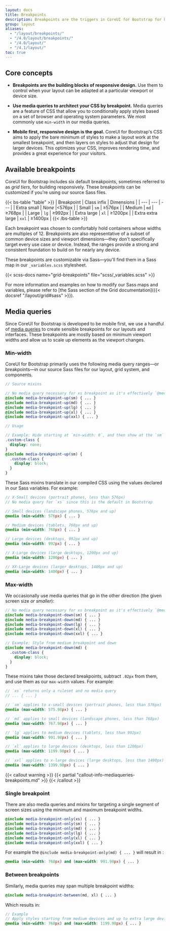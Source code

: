 ```yaml
---
layout: docs
title: Breakpoints
description: Breakpoints are the triggers in CoreUI for Bootstrap for how your layout responsive changes across device or viewport sizes.
group: layout
aliases:
  - "/layout/breakpoints/"
  - "/4.0/layout/breakpoints/"
  - "/4.0/layout/"
  - "/4.1/layout/"
toc: true
---
```


## Core concepts

- **Breakpoints are the building blocks of responsive design.** Use them to control when your layout can be adapted at a particular viewport or device size.

- **Use media queries to architect your CSS by breakpoint.** Media queries are a feature of CSS that allow you to conditionally apply styles based on a set of browser and operating system parameters. We most commonly use `min-width` in our media queries.

- **Mobile first, responsive design is the goal.** CoreUI for Bootstrap's CSS aims to apply the bare minimum of styles to make a layout work at the smallest breakpoint, and then layers on styles to adjust that design for larger devices. This optimizes your CSS, improves rendering time, and provides a great experience for your visitors.

## Available breakpoints

CoreUI for Bootstrap includes six default breakpoints, sometimes referred to as _grid tiers_, for building responsively. These breakpoints can be customized if you're using our source Sass files.

{{< bs-table "table" >}}
| Breakpoint | Class infix | Dimensions |
| --- | --- | --- |
| Extra small | <em>None</em>  |&lt;576px |
| Small | `sm` | &ge;576px |
| Medium | `md` | &ge;768px |
| Large | `lg` | &ge;992px |
| Extra large | `xl` | &ge;1200px |
| Extra extra large | `xxl` | &ge;1400px |
{{< /bs-table >}}


Each breakpoint was chosen to comfortably hold containers whose widths are multiples of 12. Breakpoints are also representative of a subset of common device sizes and viewport dimensions—they don't specifically target every use case or device. Instead, the ranges provide a strong and consistent foundation to build on for nearly any device.

These breakpoints are customizable via Sass—you'll find them in a Sass map in our `_variables.scss` stylesheet.

{{< scss-docs name="grid-breakpoints" file="scss/_variables.scss" >}}

For more information and examples on how to modify our Sass maps and variables, please refer to [the Sass section of the Grid documentation]({{< docsref "/layout/grid#sass" >}}).

## Media queries

Since CoreUI for Bootstrap is developed to be mobile first, we use a handful of [media queries](https://developer.mozilla.org/en-US/docs/Web/CSS/Media_Queries/Using_media_queries) to create sensible breakpoints for our layouts and interfaces. These breakpoints are mostly based on minimum viewport widths and allow us to scale up elements as the viewport changes.

### Min-width

CoreUI for Bootstrap primarily uses the following media query ranges—or breakpoints—in our source Sass files for our layout, grid system, and components.

```scss
// Source mixins

// No media query necessary for xs breakpoint as it's effectively `@media (min-width: 0) { ... }`
@include media-breakpoint-up(sm) { ... }
@include media-breakpoint-up(md) { ... }
@include media-breakpoint-up(lg) { ... }
@include media-breakpoint-up(xl) { ... }
@include media-breakpoint-up(xxl) { ... }

// Usage

// Example: Hide starting at `min-width: 0`, and then show at the `sm` breakpoint
.custom-class {
  display: none;
}
@include media-breakpoint-up(sm) {
  .custom-class {
    display: block;
  }
}
```

These Sass mixins translate in our compiled CSS using the values declared in our Sass variables. For example:

```scss
// X-Small devices (portrait phones, less than 576px)
// No media query for `xs` since this is the default in Bootstrap

// Small devices (landscape phones, 576px and up)
@media (min-width: 576px) { ... }

// Medium devices (tablets, 768px and up)
@media (min-width: 768px) { ... }

// Large devices (desktops, 992px and up)
@media (min-width: 992px) { ... }

// X-Large devices (large desktops, 1200px and up)
@media (min-width: 1200px) { ... }

// XX-Large devices (larger desktops, 1400px and up)
@media (min-width: 1400px) { ... }
```

### Max-width

We occasionally use media queries that go in the other direction (the given screen size *or smaller*):

```scss
// No media query necessary for xs breakpoint as it's effectively `@media (max-width: 0) { ... }`
@include media-breakpoint-down(sm) { ... }
@include media-breakpoint-down(md) { ... }
@include media-breakpoint-down(lg) { ... }
@include media-breakpoint-down(xl) { ... }
@include media-breakpoint-down(xxl) { ... }

// Example: Style from medium breakpoint and down
@include media-breakpoint-down(md) {
  .custom-class {
    display: block;
  }
}
```

These mixins take those declared breakpoints, subtract `.02px` from them, and use them as our `max-width` values. For example:

```scss
// `xs` returns only a ruleset and no media query
// ... { ... }

// `sm` applies to x-small devices (portrait phones, less than 576px)
@media (max-width: 575.98px) { ... }

// `md` applies to small devices (landscape phones, less than 768px)
@media (max-width: 767.98px) { ... }

// `lg` applies to medium devices (tablets, less than 992px)
@media (max-width: 991.98px) { ... }

// `xl` applies to large devices (desktops, less than 1200px)
@media (max-width: 1199.98px) { ... }

// `xxl` applies to x-large devices (large desktops, less than 1400px)
@media (max-width: 1399.98px) { ... }
```

{{< callout warning >}}
{{< partial "callout-info-mediaqueries-breakpoints.md" >}}
{{< /callout >}}

### Single breakpoint

There are also media queries and mixins for targeting a single segment of screen sizes using the minimum and maximum breakpoint widths.

```scss
@include media-breakpoint-only(xs) { ... }
@include media-breakpoint-only(sm) { ... }
@include media-breakpoint-only(md) { ... }
@include media-breakpoint-only(lg) { ... }
@include media-breakpoint-only(xl) { ... }
@include media-breakpoint-only(xxl) { ... }
```

For example the `@include media-breakpoint-only(md) { ... }` will result in :

```scss
@media (min-width: 768px) and (max-width: 991.98px) { ... }
```

### Between breakpoints

Similarly, media queries may span multiple breakpoint widths:

```scss
@include media-breakpoint-between(md, xl) { ... }
```

Which results in:

```scss
// Example
// Apply styles starting from medium devices and up to extra large devices
@media (min-width: 768px) and (max-width: 1199.98px) { ... }
```
